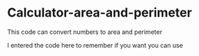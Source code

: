 # Calculator-area-and-perimeter

This code can convert numbers to area and perimeter

I entered the code here to remember if you want you can use
